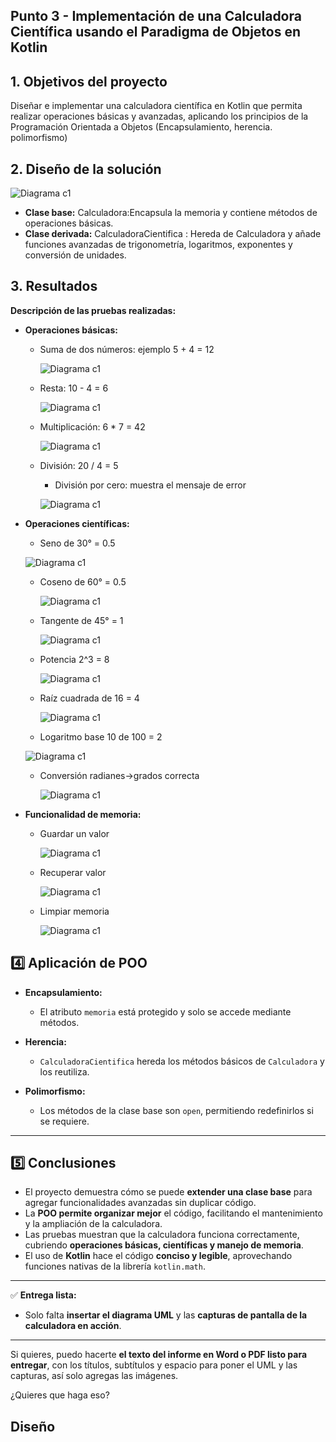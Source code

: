 ## Punto 3 - Implementación de una Calculadora Científica usando el Paradigma de Objetos en Kotlin


## 1. Objetivos del proyecto
Diseñar e implementar una calculadora científica en Kotlin que permita realizar operaciones básicas y avanzadas, aplicando los principios de la Programación Orientada a Objetos (Encapsulamiento, herencia. polimorfismo)

## 2.  Diseño de la solución

![Diagrama c1](../Imagenes/c7.png)

* **Clase base:** Calculadora:Encapsula la memoria y contiene métodos de operaciones básicas.
* **Clase derivada:** CalculadoraCientifica : Hereda de Calculadora y añade funciones avanzadas de trigonometría, logaritmos, exponentes y conversión de unidades.

## 3. Resultados

**Descripción de las pruebas realizadas:**

* **Operaciones básicas:**

  * Suma de dos números: ejemplo 5 + 4 = 12
    
    ![Diagrama c1](../Imagenes/SUMA.png)

  * Resta: 10 - 4 = 6
    
    ![Diagrama c1](../Imagenes/resta.png)

  * Multiplicación: 6 * 7 = 42
    
    ![Diagrama c1](../Imagenes/multi.png)

  * División: 20 / 4 = 5
 
    * División por cero: muestra el mensaje de error
      
    ![Diagrama c1](../Imagenes/divi.png)

  

* **Operaciones científicas:**

  * Seno de 30° = 0.5
    
  ![Diagrama c1](../Imagenes/seno.png)

  * Coseno de 60° = 0.5
    
    ![Diagrama c1](../Imagenes/cos.png)
    
  * Tangente de 45° = 1
    
    ![Diagrama c1](../Imagenes/tan.png)
    
  * Potencia 2^3 = 8
    
    ![Diagrama c1](../Imagenes/pote.png)
    
  * Raíz cuadrada de 16 = 4
    
    ![Diagrama c1](../Imagenes/raiz.png)
    
  * Logaritmo base 10 de 100 = 2
    
   ![Diagrama c1](../Imagenes/log.png)

    
  * Conversión radianes→grados correcta
    
    ![Diagrama c1](../Imagenes/radGrad.png)

* **Funcionalidad de memoria:**

  * Guardar un valor
 
     ![Diagrama c1](../Imagenes/guardar.png)
    
  * Recuperar valor
    
    ![Diagrama c1](../Imagenes/mostrar.png)
    
  * Limpiar memoria
    
    ![Diagrama c1](../Imagenes/limpiar.png)


## 4️⃣ Aplicación de POO

* **Encapsulamiento:**

  * El atributo `memoria` está protegido y solo se accede mediante métodos.
* **Herencia:**

  * `CalculadoraCientifica` hereda los métodos básicos de `Calculadora` y los reutiliza.
* **Polimorfismo:**

  * Los métodos de la clase base son `open`, permitiendo redefinirlos si se requiere.

---

## 5️⃣ Conclusiones

* El proyecto demuestra cómo se puede **extender una clase base** para agregar funcionalidades avanzadas sin duplicar código.
* La **POO permite organizar mejor** el código, facilitando el mantenimiento y la ampliación de la calculadora.
* Las pruebas muestran que la calculadora funciona correctamente, cubriendo **operaciones básicas, científicas y manejo de memoria**.
* El uso de **Kotlin** hace el código **conciso y legible**, aprovechando funciones nativas de la librería `kotlin.math`.

---

✅ **Entrega lista:**

* Solo falta **insertar el diagrama UML** y las **capturas de pantalla de la calculadora en acción**.

---

Si quieres, puedo hacerte **el texto del informe en Word o PDF listo para entregar**, con los títulos, subtítulos y espacio para poner el UML y las capturas, así solo agregas las imágenes.

¿Quieres que haga eso?

## Diseño 
